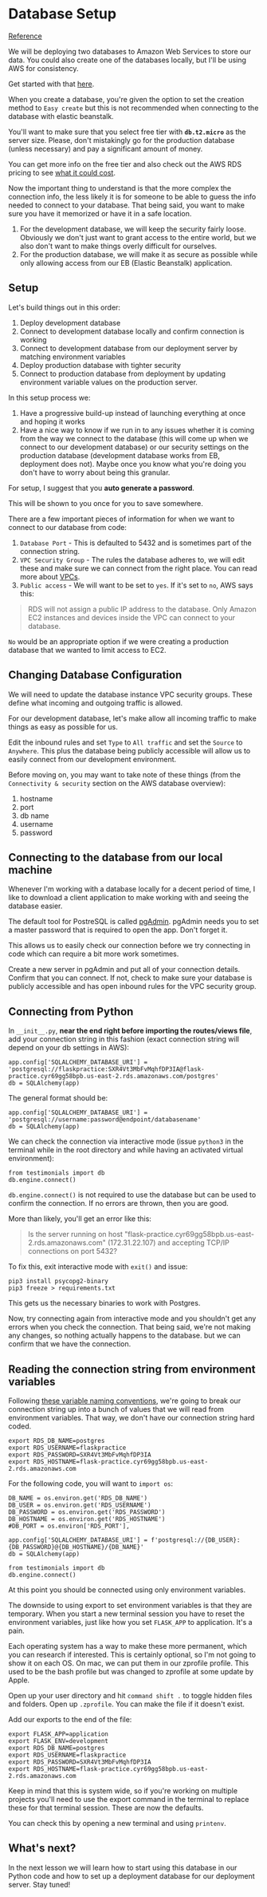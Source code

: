 # Database Setup

[Reference](https://docs.aws.amazon.com/elasticbeanstalk/latest/dg/rds-external-defaultvpc.html)

We will be deploying two databases to Amazon Web Services to store our data. You could also create one of the databases locally, but I'll be using AWS for consistency.

Get started with that [here](https://console.aws.amazon.com/rds/home).

When you create a database, you're given the option to set the creation method to ```Easy create``` but this is not recommended when connecting to the database with elastic beanstalk.


You'll want to make sure that you select free tier with **```db.t2.micro```** as the server size. Please, don't mistakingly go for the production database (unless necessary) and pay a significant amount of money.

You can get more info on the free tier and also check out the AWS RDS pricing to see [what it could cost](http://aws.amazon.com/rds/pricing).


Now the important thing to understand is that the more complex the connection info, the less likely it is for someone to be able to guess the info needed to connect to your database. That being said, you want to make sure you have it memorized or have it in a safe location.

1. For the development database, we will keep the security fairly loose. Obviously we don't just want to grant access to the entire world, but we also don't want to make things overly difficult for ourselves.
1. For the production database, we will make it as secure as possible while only allowing access from our EB (Elastic Beanstalk) application.

## Setup

Let's build things out in this order:

1. Deploy development database
1. Connect to development database locally and confirm connection is working
1. Connect to development database from our deployment server by matching environment variables
1. Deploy production database with tighter security
1. Connect to production database from deployment by updating environment variable values on the production server.

In this setup process we:

1. Have a progressive build-up instead of launching everything at once and hoping it works
1. Have a nice way to know if we run in to any issues whether it is coming from the way we connect to the database (this will come up when we connect to our development database) or our security settings on the production database (development database works from EB, deployment does not). Maybe once you know what you're doing you don't have to worry about being this granular.

For setup, I suggest that you **auto generate a password**.

This will be shown to you once for you to save somewhere.

There are a few important pieces of information for when we want to connect to our database from code:

1. ```Database Port``` - This is defaulted to 5432 and is sometimes part of the connection string.
1. ```VPC Security Group``` - The rules the database adheres to, we will edit these and make sure we can connect from the right place. You can read more about [VPCs](https://docs.aws.amazon.com/AmazonRDS/latest/UserGuide/USER_VPC.html).
1. ```Public access``` - We will want to be set to ```yes```. If it's set to ```no```, AWS says this:

> RDS will not assign a public IP address to the database. Only Amazon EC2 instances and devices inside the VPC can connect to your database.

```No``` would be an appropriate option if we were creating a production database that we wanted to limit access to EC2.

## Changing Database Configuration

We will need to update the database instance VPC security groups. These define what incoming and outgoing traffic is allowed.

For our development database, let's make allow all incoming traffic to make things as easy as possible for us.

Edit the inbound rules and set ```Type``` to ```All traffic``` and set the ```Source``` to ```Anywhere```. This plus the database being publicly accessible will allow us to easily connect from our development environment.

Before moving on, you may want to take note of these things (from the ```Connectivity & security``` section on the AWS database overview):

1. hostname
1. port
1. db name
1. username
1. password

## Connecting to the database from our local machine

Whenever I'm working with a database locally for a decent period of time, I like to download a client application to make working with and seeing the database easier.

The default tool for PostreSQL is called [pgAdmin](https://www.pgadmin.org/). pgAdmin needs you to set a master password that is required to open the app. Don't forget it.

This allows us to easily check our connection before we try connecting in code which can require a bit more work sometimes.

Create a new server in pgAdmin and put all of your connection details. Confirm that you can connect. If not, check to make sure your database is publicly accessible and has open inbound rules for the VPC security group.

## Connecting from Python

In ```__init__.py```, **near the end right before importing the routes/views file**, add your connection string in this fashion
(exact connection string will depend on your db settings in AWS):

```python3
app.config['SQLALCHEMY_DATABASE_URI'] = 'postgresql://flaskpractice:SXR4Vt3MbFvMqhfDP3IA@flask-practice.cyr69gg58bpb.us-east-2.rds.amazonaws.com/postgres'
db = SQLAlchemy(app)
```

The general format should be:

```python3
app.config['SQLALCHEMY_DATABASE_URI'] = 'postgresql://username:password@endpoint/databasename'
db = SQLAlchemy(app)
```

We can check the connection via interactive mode (issue ```python3``` in the terminal while in the root directory and while having an activated virtual environment):

```python3
from testimonials import db
db.engine.connect()
```
```db.engine.connect()``` is not required to use the database but can be used to confirm the connection. If no errors are thrown, then you are good.

More than likely, you'll get an error like this:

> Is the server running on host "flask-practice.cyr69gg58bpb.us-east-2.rds.amazonaws.com" (172.31.22.107) and accepting
TCP/IP connections on port 5432?

To fix this, exit interactive mode with ```exit()``` and issue:
```
pip3 install psycopg2-binary
pip3 freeze > requirements.txt
```

This gets us the necessary binaries to work with Postgres.

Now, try connecting again from interactive mode and you shouldn't get any errors when you check the connection. That being said, we're not making any changes, so nothing actually happens to the database. but we can confirm that we have the connection.

## Reading the connection string from environment variables

Following [these variable naming conventions](https://docs.aws.amazon.com/elasticbeanstalk/latest/dg/rds-external-defaultvpc.html), we're going to break our connection string up into a bunch of values that we will read from environment variables. That way, we don't have our connection string hard coded.
```
export RDS_DB_NAME=postgres
export RDS_USERNAME=flaskpractice
export RDS_PASSWORD=SXR4Vt3MbFvMqhfDP3IA
export RDS_HOSTNAME=flask-practice.cyr69gg58bpb.us-east-2.rds.amazonaws.com
```

For the following code, you will want to ```import os```:
```python3
DB_NAME = os.environ.get('RDS_DB_NAME')
DB_USER = os.environ.get('RDS_USERNAME')
DB_PASSWORD = os.environ.get('RDS_PASSWORD')
DB_HOSTNAME = os.environ.get('RDS_HOSTNAME')
#DB_PORT = os.environ['RDS_PORT'],

app.config['SQLALCHEMY_DATABASE_URI'] = f'postgresql://{DB_USER}:{DB_PASSWORD}@{DB_HOSTNAME}/{DB_NAME}'
db = SQLAlchemy(app)
```

```python3
from testimonials import db
db.engine.connect()
```

At this point you should be connected using only environment variables.

The downside to using export to set environment variables is that they are temporary. When you start a new terminal session you have to reset the environment variables, just like how you set ```FLASK_APP``` to application. It's a pain.

Each operating system has a way to make these more permanent, which you can research if interested. This is certainly optional, so I'm not going to show it on each OS. On mac, we can put them in our zprofile profile. This used to be the bash profile but was changed to zprofile at some update by Apple.

Open up your user directory and hit ```command shift .``` to toggle hidden files and folders. Open up ```.zprofile```.
You can make the file if it doesn't exist.

Add our exports to the end of the file:

```
export FLASK_APP=application
export FLASK_ENV=development
export RDS_DB_NAME=postgres
export RDS_USERNAME=flaskpractice
export RDS_PASSWORD=SXR4Vt3MbFvMqhfDP3IA
export RDS_HOSTNAME=flask-practice.cyr69gg58bpb.us-east-2.rds.amazonaws.com
```

Keep in mind that this is system wide, so if you're working on multiple projects you'll need to use the export command in the terminal to replace these for that terminal session. These are now the defaults.

You can check this by opening a new terminal and using ```printenv```.

## What's next?

In the next lesson we will learn how to start using this database in our Python code and how to set up a deployment database for our deployment server. Stay tuned!



